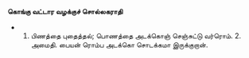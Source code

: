 **கொங்கு வட்டார வழக்குச் சொல்லகராதி**
- 1. பிணத்தை புதைத்தல்; பொணத்தை அடக்கொஞ் செஞ்சுட்டு வர்ரொம். 2. அமைதி. பையன் ரொம்ப அடக்கொ சொடக்கமா இருக்குறான்.

